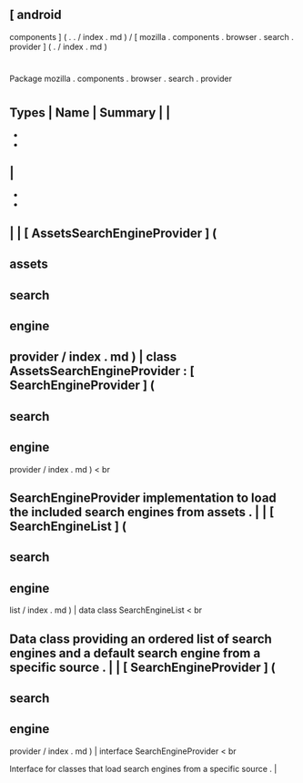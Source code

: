 [
android
-
components
]
(
.
.
/
index
.
md
)
/
[
mozilla
.
components
.
browser
.
search
.
provider
]
(
.
/
index
.
md
)
#
#
Package
mozilla
.
components
.
browser
.
search
.
provider
#
#
#
Types
|
Name
|
Summary
|
|
-
-
-
|
-
-
-
|
|
[
AssetsSearchEngineProvider
]
(
-
assets
-
search
-
engine
-
provider
/
index
.
md
)
|
class
AssetsSearchEngineProvider
:
[
SearchEngineProvider
]
(
-
search
-
engine
-
provider
/
index
.
md
)
<
br
>
SearchEngineProvider
implementation
to
load
the
included
search
engines
from
assets
.
|
|
[
SearchEngineList
]
(
-
search
-
engine
-
list
/
index
.
md
)
|
data
class
SearchEngineList
<
br
>
Data
class
providing
an
ordered
list
of
search
engines
and
a
default
search
engine
from
a
specific
source
.
|
|
[
SearchEngineProvider
]
(
-
search
-
engine
-
provider
/
index
.
md
)
|
interface
SearchEngineProvider
<
br
>
Interface
for
classes
that
load
search
engines
from
a
specific
source
.
|
